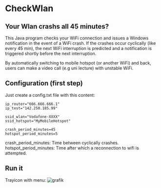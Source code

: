 # CheckWlan

## Your Wlan crashs all 45 minutes?
This Java program checks your WiFi connection and issues a Windows notification in the event of a WiFi crash. If the crashes occur cyclically (like every 45 min), the next WiFi interruption is predicted and a notification is triggered shortly before the next interruption.

By automatically switching to mobile hotspot (or another WiFi) and back, users can make a video call (e.g uni lecture) with unstable WiFi.

## Configuration (first step)
Just create a config.txt file with this content:

    
    ip_router="666.666.666.1"
    ip_test="142.250.185.99"
    
    ssid_wlan="Vodafone-XXXX"
    ssid_hotspot="MyMobileHotspot"
    
    crash_period_minutes=45
    hotspot_period_minutes=5
    
crash_period_minutes: Time between cyclically crashes.
hotspot_period_minutes: Time after which a reconnection to wifi is attempted.

## Run it
Trayicon with menu:
![grafik](https://user-images.githubusercontent.com/57726217/109417338-86146800-79c3-11eb-8de0-355c9883194b.png)
